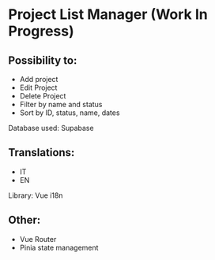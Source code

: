 # Project List Manager (Work In Progress)

## Possibility to:

- Add project
- Edit Project
- Delete Project
- Filter by name and status
- Sort by ID, status, name, dates

Database used: Supabase

## Translations:
- IT
- EN

Library: Vue i18n

## Other:
- Vue Router
- Pinia state management
